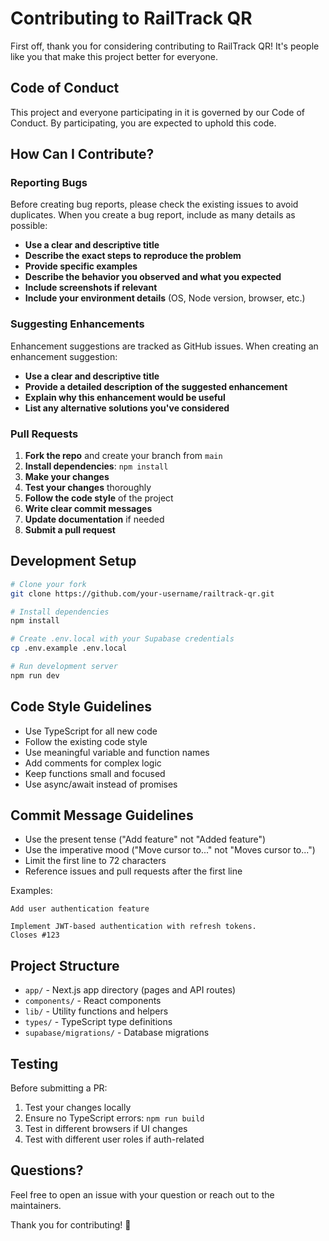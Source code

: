 # Contributing to RailTrack QR

First off, thank you for considering contributing to RailTrack QR! It's people like you that make this project better for everyone.

## Code of Conduct

This project and everyone participating in it is governed by our Code of Conduct. By participating, you are expected to uphold this code.

## How Can I Contribute?

### Reporting Bugs

Before creating bug reports, please check the existing issues to avoid duplicates. When you create a bug report, include as many details as possible:

- **Use a clear and descriptive title**
- **Describe the exact steps to reproduce the problem**
- **Provide specific examples**
- **Describe the behavior you observed and what you expected**
- **Include screenshots if relevant**
- **Include your environment details** (OS, Node version, browser, etc.)

### Suggesting Enhancements

Enhancement suggestions are tracked as GitHub issues. When creating an enhancement suggestion:

- **Use a clear and descriptive title**
- **Provide a detailed description of the suggested enhancement**
- **Explain why this enhancement would be useful**
- **List any alternative solutions you've considered**

### Pull Requests

1. **Fork the repo** and create your branch from `main`
2. **Install dependencies**: `npm install`
3. **Make your changes**
4. **Test your changes** thoroughly
5. **Follow the code style** of the project
6. **Write clear commit messages**
7. **Update documentation** if needed
8. **Submit a pull request**

## Development Setup

```bash
# Clone your fork
git clone https://github.com/your-username/railtrack-qr.git

# Install dependencies
npm install

# Create .env.local with your Supabase credentials
cp .env.example .env.local

# Run development server
npm run dev
```

## Code Style Guidelines

- Use TypeScript for all new code
- Follow the existing code style
- Use meaningful variable and function names
- Add comments for complex logic
- Keep functions small and focused
- Use async/await instead of promises

## Commit Message Guidelines

- Use the present tense ("Add feature" not "Added feature")
- Use the imperative mood ("Move cursor to..." not "Moves cursor to...")
- Limit the first line to 72 characters
- Reference issues and pull requests after the first line

Examples:
```
Add user authentication feature

Implement JWT-based authentication with refresh tokens.
Closes #123
```

## Project Structure

- `app/` - Next.js app directory (pages and API routes)
- `components/` - React components
- `lib/` - Utility functions and helpers
- `types/` - TypeScript type definitions
- `supabase/migrations/` - Database migrations

## Testing

Before submitting a PR:

1. Test your changes locally
2. Ensure no TypeScript errors: `npm run build`
3. Test in different browsers if UI changes
4. Test with different user roles if auth-related

## Questions?

Feel free to open an issue with your question or reach out to the maintainers.

Thank you for contributing! 🎉
